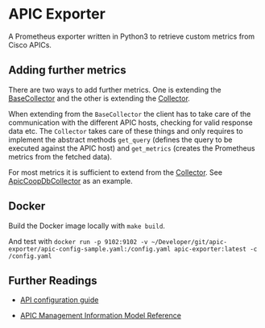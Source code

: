# APIC Exporter

A Prometheus exporter written in Python3 to retrieve custom metrics from Cisco APICs.

## Adding further metrics

There are two ways to add further metrics. One is extending the [BaseCollector](BaseCollector.py) and the other is extending the [Collector](Collector.py).

When extending from the `BaseCollector` the client has to take care of the communication with the different APIC hosts, checking for valid response data etc. The `Collector` takes care of these things and only requires to implement the abstract methods `get_query` (defines the query to be executed against the APIC host) and `get_metrics` (creates the Prometheus metrics from the fetched data).

For most metrics it is sufficient to extend from the [Collector](Collector.py). See [ApicCoopDbCollector](collectors/apiccoopdb.py) as an example.

## Docker

Build the Docker image locally with `make build`.

And test with `docker run -p 9102:9102 -v ~/Developer/git/apic-exporter/apic-config-sample.yaml:/config.yaml apic-exporter:latest -c /config.yaml`

## Further Readings

- [API configuration guide](https://www.cisco.com/c/en/us/td/docs/switches/datacenter/aci/apic/sw/2-x/rest_cfg/2_1_x/b_Cisco_APIC_REST_API_Configuration_Guide/b_Cisco_APIC_REST_API_Configuration_Guide_chapter_01.html)

- [APIC Management Information Model Reference](https://developer.cisco.com/site/apic-mim-ref-api/)
